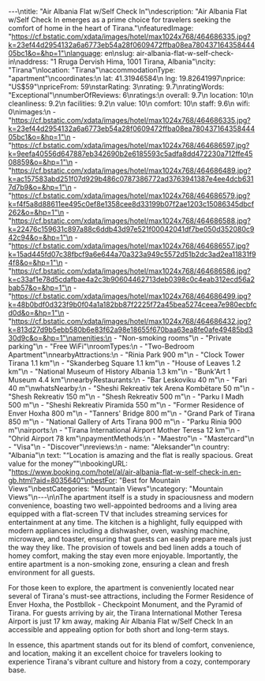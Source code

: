 ---\ntitle: "Air Albania Flat w/Self Check In"\ndescription: "Air Albania Flat w/Self Check In emerges as a prime choice for travelers seeking the comfort of home in the heart of Tirana."\nfeaturedImage: "https://cf.bstatic.com/xdata/images/hotel/max1024x768/464686335.jpg?k=23ef44d2954132a6a6773eb54a28f0609472ffba08ea78043716435844405bc1&o=&hp=1"\nlanguage: en\nslug: air-albania-flat-w-self-check-in\naddress: "1 Rruga Dervish Hima, 1001 Tirana, Albania"\ncity: "Tirana"\nlocation: "Tirana"\naccommodationType: "apartment"\ncoordinates:\n  lat: 41.31946584\n  lng: 19.82641997\nprice: "US$59"\npriceFrom: 59\nstarRating: 3\nrating: 9.7\nratingWords: "Exceptional"\nnumberOfReviews: 6\nratings:\n  overall: 9.7\n  location: 10\n  cleanliness: 9.2\n  facilities: 9.2\n  value: 10\n  comfort: 10\n  staff: 9.6\n  wifi: 0\nimages:\n  - "https://cf.bstatic.com/xdata/images/hotel/max1024x768/464686335.jpg?k=23ef44d2954132a6a6773eb54a28f0609472ffba08ea78043716435844405bc1&o=&hp=1"\n  - "https://cf.bstatic.com/xdata/images/hotel/max1024x768/464686597.jpg?k=9eefa40556d647887eb342690b2e6185593c5adfa8dd472230a712ffe4508859&o=&hp=1"\n  - "https://cf.bstatic.com/xdata/images/hotel/max1024x768/464686489.jpg?k=ac157583abd251f07d929b486c0787386772ad3763941387e4ee4dcb6317d7b9&o=&hp=1"\n  - "https://cf.bstatic.com/xdata/images/hotel/max1024x768/464686579.jpg?k=f4f5a8d88611ee495c0ef8e1358cee8d33199b07f2ae1203c15086345dbcf262&o=&hp=1"\n  - "https://cf.bstatic.com/xdata/images/hotel/max1024x768/464686588.jpg?k=22476c159631c897a88c6ddb43d97e521f00042041df7be050d352080c942c94&o=&hp=1"\n  - "https://cf.bstatic.com/xdata/images/hotel/max1024x768/464686557.jpg?k=15ad445fd07c38fbcf9a6e644a70a323a949c5572d51b2dc3ad2ea11831f94f8&o=&hp=1"\n  - "https://cf.bstatic.com/xdata/images/hotel/max1024x768/464686586.jpg?k=c33af1e78d5cdafbae4a2c3b90604462713deb0398c0c4eab312ecd56a2bab57&o=&hp=1"\n  - "https://cf.bstatic.com/xdata/images/hotel/max1024x768/464686499.jpg?k=48b0bdf0d323f9b0f04a1a182bb87f2225f72a45bea5274ceea7e980ecbfcd0d&o=&hp=1"\n  - "https://cf.bstatic.com/xdata/images/hotel/max1024x768/464686432.jpg?k=813d27d9b5ebb580b6e83f62a98e18655f670baa63ea8fe0afe49485bd330d9c&o=&hp=1"\namenities:\n  - "Non-smoking rooms"\n  - "Private parking"\n  - "Free WiFi"\nroomTypes:\n  - "Two-Bedroom Apartment"\nnearbyAttractions:\n  - "Rinia Park 900 m"\n  - "Clock Tower Tirana 1.1 km"\n  - "Skanderbeg Square 1.1 km"\n  - "House of Leaves 1.2 km"\n  - "National Museum of History Albania 1.3 km"\n  - "Bunk'Art 1 Museum 4.4 km"\nnearbyRestaurants:\n  - "Bar Leskoviku 40 m"\n  - "Fari 40 m"\nwhatsNearby:\n  - "Sheshi Rekreativ tek Arena Kombëtare 50 m"\n  - "Shesh Rekreativ 150 m"\n  - "Shesh Rekreativ 500 m"\n  - "Parku I Madh 500 m"\n  - "Sheshi Rekreativ Piramida 550 m"\n  - "Former Residence of Enver Hoxha 800 m"\n  - "Tanners' Bridge 800 m"\n  - "Grand Park of Tirana 850 m"\n  - "National Gallery of Arts Tirana 900 m"\n  - "Parku Rinia 900 m"\nairports:\n  - "Tirana International Airport Mother Teresa 12 km"\n  - "Ohrid Airport 78 km"\npaymentMethods:\n  - "Maestro"\n  - "Mastercard"\n  - "Visa"\n  - "Discover"\nreviews:\n  - name: "Aleksander"\n    country: "Albania"\n    text: "“Location is amazing and the flat is really spacious. Great value for the money”"\nbookingURL: "https://www.booking.com/hotel/al/air-albania-flat-w-self-check-in.en-gb.html?aid=8035640"\nbestFor: "Best for Mountain Views"\nbestCategories: "Mountain Views"\ncategory: "Mountain Views"\n---\n\nThe apartment itself is a study in spaciousness and modern convenience, boasting two well-appointed bedrooms and a living area equipped with a flat-screen TV that includes streaming services for entertainment at any time. The kitchen is a highlight, fully equipped with modern appliances including a dishwasher, oven, washing machine, microwave, and toaster, ensuring that guests can easily prepare meals just the way they like. The provision of towels and bed linen adds a touch of homey comfort, making the stay even more enjoyable. Importantly, the entire apartment is a non-smoking zone, ensuring a clean and fresh environment for all guests.

For those keen to explore, the apartment is conveniently located near several of Tirana's must-see attractions, including the Former Residence of Enver Hoxha, the Postbllok - Checkpoint Monument, and the Pyramid of Tirana. For guests arriving by air, the Tirana International Mother Teresa Airport is just 17 km away, making Air Albania Flat w/Self Check In an accessible and appealing option for both short and long-term stays.

In essence, this apartment stands out for its blend of comfort, convenience, and location, making it an excellent choice for travelers looking to experience Tirana's vibrant culture and history from a cozy, contemporary base.